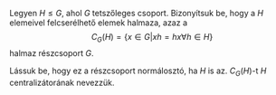 Legyen $H ≤ G$, ahol $G$ tetszőleges csoport.
Bizonyítsuk be, hogy a $H$ elemeivel felcserélhető elemek halmaza, azaz a 
$$C_G(H) = \{x ∈ G | xh = hx ∀h ∈ H \}$$
halmaz részcsoport $G$. 

Lássuk be, hogy ez a részcsoport normálosztó, ha $H$ is az. $C_G(H)$-t $H$ centralizátorának nevezzük.